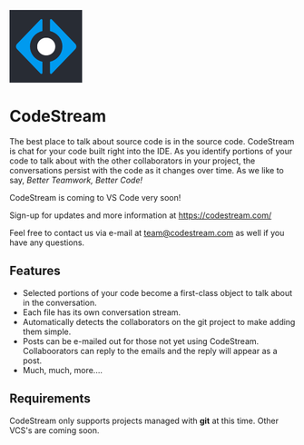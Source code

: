 
[<img src="images/cs-icon-black-128x128.png">](https://codestream.com/)
# CodeStream

The best place to talk about source code is in the source code. CodeStream is chat for your code built right into the IDE. As you identify portions of your code to talk about with the other collaborators in your project, the conversations persist with the code as it changes over time. As we like to say, _Better Teamwork, Better Code!_

CodeStream is coming to VS Code very soon!

Sign-up for updates and more information at https://codestream.com/

Feel free to contact us via e-mail at team@codestream.com as well if you have any questions.

## Features

* Selected portions of your code become a first-class object to talk about in the conversation.
* Each file has its own conversation stream.
* Automatically detects the collaborators on the git project to make adding them simple.
* Posts can be e-mailed out for those not yet using CodeStream. Collaboorators can reply to the emails and the reply will appear as a post.
* Much, much, more....

## Requirements

CodeStream only supports projects managed with **git** at this time.  Other VCS's are coming soon.
